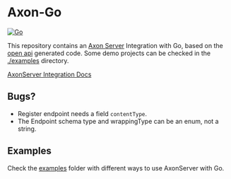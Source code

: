 # Axon-Go

[![Go](https://github.com/manuelarte/axonserver-connector-go/actions/workflows/go.yml/badge.svg)](https://github.com/manuelarte/axon-go/actions/workflows/go.yml)

This repository contains an [Axon Server][axon-server] Integration with Go, based on the [open api][axon-server-integration-swagger-ui] generated code.
Some demo projects can be checked in the [./examples](./examples) directory.

[AxonServer Integration Docs](https://docs.axoniq.io/axon-server-reference/v2025.0/axon-server/administration/integration/)

## Bugs?

+ Register endpoint needs a field `contentType`.
+ The Endpoint schema type and wrappingType can be an enum, not a string.

## Examples

Check the [examples](./examples) folder with different ways to use AxonServer with Go.

[axon-server]: https://axoniq.io/product-overview/axon-server
[axon-server-integration-swagger-ui]: http://localhost:8024/swagger-ui/index.html?urls.primaryName=Axon+Server+API+-+Integration#/
